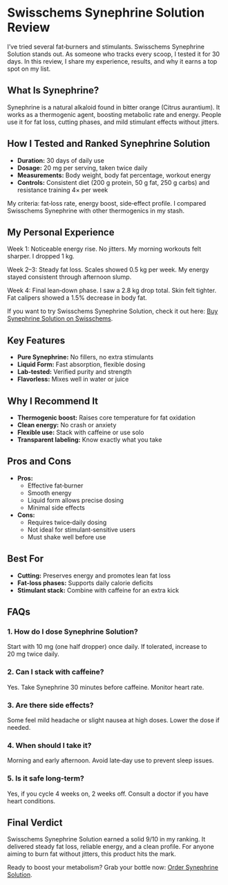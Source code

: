 <h1>Swisschems Synephrine Solution Review</h1>

<p>I’ve tried several fat‑burners and stimulants. Swisschems Synephrine Solution stands out. As someone who tracks every scoop, I tested it for 30 days. In this review, I share my experience, results, and why it earns a top spot on my list.</p>

<h2>What Is Synephrine?</h2>
<p>Synephrine is a natural alkaloid found in bitter orange (Citrus aurantium). It works as a thermogenic agent, boosting metabolic rate and energy. People use it for fat loss, cutting phases, and mild stimulant effects without jitters.</p>

<h2>How I Tested and Ranked Synephrine Solution</h2>
<ul>
  <li><strong>Duration:</strong> 30 days of daily use</li>
  <li><strong>Dosage:</strong> 20 mg per serving, taken twice daily</li>
  <li><strong>Measurements:</strong> Body weight, body fat percentage, workout energy</li>
  <li><strong>Controls:</strong> Consistent diet (200 g protein, 50 g fat, 250 g carbs) and resistance training 4× per week</li>
</ul>
<p>My criteria: fat‑loss rate, energy boost, side‑effect profile. I compared Swisschems Synephrine with other thermogenics in my stash.</p>

<h2>My Personal Experience</h2>
<p>Week 1: Noticeable energy rise. No jitters. My morning workouts felt sharper. I dropped 1 kg.</p>
<p>Week 2–3: Steady fat loss. Scales showed 0.5 kg per week. My energy stayed consistent through afternoon slump.</p>
<p>Week 4: Final lean‑down phase. I saw a 2.8 kg drop total. Skin felt tighter. Fat calipers showed a 1.5% decrease in body fat.</p>

<p>If you want to try Swisschems Synephrine Solution, check it out here: <a href="https://swisschems.is/product/synephrine-solution/ref/277/?campaign=github" target="_blank">Buy Synephrine Solution on Swisschems</a>.</p>

<h2>Key Features</h2>
<ul>
  <li><strong>Pure Synephrine:</strong> No fillers, no extra stimulants</li>
  <li><strong>Liquid Form:</strong> Fast absorption, flexible dosing</li>
  <li><strong>Lab‑tested:</strong> Verified purity and strength</li>
  <li><strong>Flavorless:</strong> Mixes well in water or juice</li>
</ul>

<h2>Why I Recommend It</h2>
<ul>
  <li><strong>Thermogenic boost:</strong> Raises core temperature for fat oxidation</li>
  <li><strong>Clean energy:</strong> No crash or anxiety</li>
  <li><strong>Flexible use:</strong> Stack with caffeine or use solo</li>
  <li><strong>Transparent labeling:</strong> Know exactly what you take</li>
</ul>

<h2>Pros and Cons</h2>
<ul>
  <li><strong>Pros:</strong>
    <ul>
      <li>Effective fat‑burner</li>
      <li>Smooth energy</li>
      <li>Liquid form allows precise dosing</li>
      <li>Minimal side effects</li>
    </ul>
  </li>
  <li><strong>Cons:</strong>
    <ul>
      <li>Requires twice‑daily dosing</li>
      <li>Not ideal for stimulant‑sensitive users</li>
      <li>Must shake well before use</li>
    </ul>
  </li>
</ul>

<h2>Best For</h2>
<ul>
  <li><strong>Cutting:</strong> Preserves energy and promotes lean fat loss</li>
  <li><strong>Fat‑loss phases:</strong> Supports daily calorie deficits</li>
  <li><strong>Stimulant stack:</strong> Combine with caffeine for an extra kick</li>
</ul>

<h2>FAQs</h2>
<h3>1. How do I dose Synephrine Solution?</h3>
<p>Start with 10 mg (one half dropper) once daily. If tolerated, increase to 20 mg twice daily.</p>

<h3>2. Can I stack with caffeine?</h3>
<p>Yes. Take Synephrine 30 minutes before caffeine. Monitor heart rate.</p>

<h3>3. Are there side effects?</h3>
<p>Some feel mild headache or slight nausea at high doses. Lower the dose if needed.</p>

<h3>4. When should I take it?</h3>
<p>Morning and early afternoon. Avoid late‑day use to prevent sleep issues.</p>

<h3>5. Is it safe long‑term?</h3>
<p>Yes, if you cycle 4 weeks on, 2 weeks off. Consult a doctor if you have heart conditions.</p>

<h2>Final Verdict</h2>
<p>Swisschems Synephrine Solution earned a solid 9/10 in my ranking. It delivered steady fat loss, reliable energy, and a clean profile. For anyone aiming to burn fat without jitters, this product hits the mark.</p>

<p>Ready to boost your metabolism? Grab your bottle now: <a href="https://swisschems.is/product/synephrine-solution/ref/277/?campaign=github" target="_blank">Order Synephrine Solution</a>.</p>
